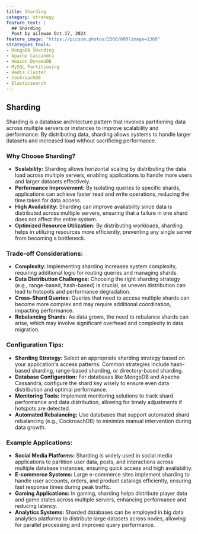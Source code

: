 ```yaml
---
title: Sharding
category: strategy
feature_text: |
  ## Sharding
  Post by ailswan Oct.17, 2024
feature_image: "https://picsum.photos/2560/600?image=1360"
strategies_tools:
- MongoDB Sharding
- Apache Cassandra
- Amazon DynamoDB
- MySQL Partitioning
- Redis Cluster
- CockroachDB
- Elasticsearch
---
```

## Sharding
Sharding is a database architecture pattern that involves partitioning data across multiple servers or instances to improve scalability and performance. By distributing data, sharding allows systems to handle larger datasets and increased load without sacrificing performance.

### Why Choose Sharding?
- **Scalability:** Sharding allows horizontal scaling by distributing the data load across multiple servers, enabling applications to handle more users and larger datasets effectively.
- **Performance Improvement:** By isolating queries to specific shards, applications can achieve faster read and write operations, reducing the time taken for data access.
- **High Availability:** Sharding can improve availability since data is distributed across multiple servers, ensuring that a failure in one shard does not affect the entire system.
- **Optimized Resource Utilization:** By distributing workloads, sharding helps in utilizing resources more efficiently, preventing any single server from becoming a bottleneck.

### Trade-off Considerations:
- **Complexity:** Implementing sharding increases system complexity, requiring additional logic for routing queries and managing shards.
- **Data Distribution Challenges:** Choosing the right sharding strategy (e.g., range-based, hash-based) is crucial, as uneven distribution can lead to hotspots and performance degradation.
- **Cross-Shard Queries:** Queries that need to access multiple shards can become more complex and may require additional coordination, impacting performance.
- **Rebalancing Shards:** As data grows, the need to rebalance shards can arise, which may involve significant overhead and complexity in data migration.

### Configuration Tips:
- **Sharding Strategy:** Select an appropriate sharding strategy based on your application's access patterns. Common strategies include hash-based sharding, range-based sharding, or directory-based sharding.
- **Database Configuration:** For databases like MongoDB and Apache Cassandra, configure the shard key wisely to ensure even data distribution and optimal performance.
- **Monitoring Tools:** Implement monitoring solutions to track shard performance and data distribution, allowing for timely adjustments if hotspots are detected.
- **Automated Rebalancing:** Use databases that support automated shard rebalancing (e.g., CockroachDB) to minimize manual intervention during data growth.

### Example Applications:
- **Social Media Platforms:** Sharding is widely used in social media applications to partition user data, posts, and interactions across multiple database instances, ensuring quick access and high availability.
- **E-commerce Systems:** Large e-commerce sites implement sharding to handle user accounts, orders, and product catalogs efficiently, ensuring fast response times during peak traffic.
- **Gaming Applications:** In gaming, sharding helps distribute player data and game states across multiple servers, enhancing performance and reducing latency.
- **Analytics Systems:** Sharded databases can be employed in big data analytics platforms to distribute large datasets across nodes, allowing for parallel processing and improved query performance.
